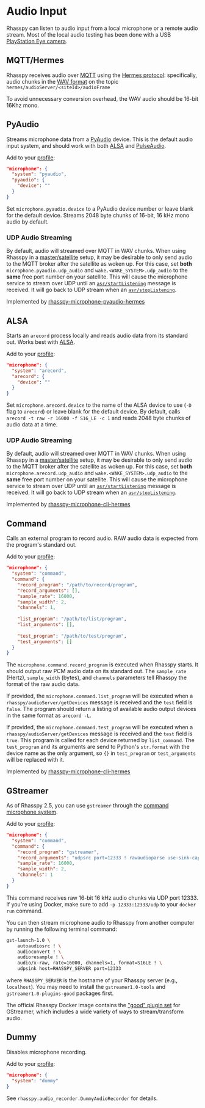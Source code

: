 # Audio Input

Rhasspy can listen to audio input from a local microphone or a remote audio
stream. Most of the local audio testing has been done with a USB [PlayStation
Eye camera](https://en.wikipedia.org/wiki/PlayStation_Eye).


## MQTT/Hermes

Rhasspy receives audio over [MQTT](https://mqtt.org) using the [Hermes protocol](https://docs.snips.ai/reference/hermes): specifically, audio chunks in the [WAV format](https://en.wikipedia.org/wiki/WAV) on the topic `hermes/audioServer/<siteId>/audioFrame`

To avoid unnecessary conversion overhead, the WAV audio should be 16-bit 16Khz mono.

## PyAudio

Streams microphone data from a [PyAudio](https://people.csail.mit.edu/hubert/pyaudio/) device.
This is the default audio input system, and should work with both [ALSA](https://www.alsa-project.org/main/index.php/Main_Page) and [PulseAudio](https://www.freedesktop.org/wiki/Software/PulseAudio/).

Add to your [profile](profiles.md):

```json
"microphone": {
  "system": "pyaudio",
  "pyaudio": {
    "device": ""
  }
}
```

Set `microphone.pyaudio.device` to a PyAudio device number or leave blank for the default device.
Streams 2048 byte chunks of 16-bit, 16 kHz mono audio by default.

### UDP Audio Streaming

By default, audio will streamed over MQTT in WAV chunks. When using Rhasspy in a [master/satellite](tutorials.md#server-with-satellites) setup, it may be desirable to only send audio to the MQTT broker after the satellite as woken up. For this case, set **both** `microphone.pyaudio.udp_audio` and `wake.<WAKE_SYSTEM>.udp_audio` to the **same** free port number on your satellite. This will cause the microphone service to stream over UDP until an [`asr/startListening`](reference.md#asr_startlistening) message is received. It will go back to UDP stream when an [`asr/stopListening`](reference.md#asr_stoplistening).

Implemented by [rhasspy-microphone-pyaudio-hermes](https://github.com/rhasspy/rhasspy-microphone-pyaudio-hermes)

## ALSA

Starts an `arecord` process locally and reads audio data from its standard out.
Works best with [ALSA](https://www.alsa-project.org/main/index.php/Main_Page).

Add to your [profile](profiles.md):

```json
"microphone": {
  "system": "arecord",
  "arecord": {
    "device": ""
  }
}
```

Set `microphone.arecord.device` to the name of the ALSA device to use (`-D` flag
to `arecord`) or leave blank for the default device.
By default, calls `arecord -t raw -r 16000 -f S16_LE -c 1` and reads 2048 byte chunks of audio data at a time.

### UDP Audio Streaming

By default, audio will streamed over MQTT in WAV chunks. When using Rhasspy in a [master/satellite](tutorials.md#server-with-satellites) setup, it may be desirable to only send audio to the MQTT broker after the satellite as woken up. For this case, set **both** `microphone.arecord.udp_audio` and `wake.<WAKE_SYSTEM>.udp_audio` to the **same** free port number on your satellite. This will cause the microphone service to stream over UDP until an [`asr/startListening`](reference.md#asr_startlistening) message is received. It will go back to UDP stream when an [`asr/stopListening`](reference.md#asr_stoplistening).

Implemented by [rhasspy-microphone-cli-hermes](https://github.com/rhasspy/rhasspy-microphone-cli-hermes)

## Command

Calls an external program to record audio. RAW audio data is expected from the program's standard out.

Add to your [profile](profiles.md):

```json
"microphone": {
  "system": "command",
  "command": {
    "record_program": "/path/to/record/program",
    "record_arguments": [],
    "sample_rate": 16000,
    "sample_width": 2,
    "channels": 1,
    
    "list_program": "/path/to/list/program",
    "list_arguments": [],
    
    "test_program": "/path/to/test/program",
    "test_arguments": []
  }
}
```

The `microphone.command.record_program` is executed when Rhasspy starts. It should output raw PCM audio data on its standard out. The `sample_rate` (Hertz), `sample_width` (bytes), and `channels` parameters tell Rhasspy the format of the raw audio data.

If provided, the `microphone.command.list_program` will be executed when a `rhasspy/audioServer/getDevices` message is received and the `test` field is `false`. The program should return a listing of available audio output devices in the same format as `arecord -L`.

If provided, the `microphone.command.test_program` will be executed when a `rhasspy/audioServer/getDevices` message is received and the `test` field is `true`. This program is called for each device returned by `list_command`. The `test_program` and its arguments are send to Python's `str.format` with the device name as the only argument, so `{}` in `test_program` or `test_arguments` will be replaced with it.

Implemented by [rhasspy-microphone-cli-hermes](https://github.com/rhasspy/rhasspy-microphone-cli-hermes)

## GStreamer

As of Rhasspy 2.5, you can use `gstreamer` through the [command microphone system](#command).

Add to your [profile](profiles.md):

```json
"microphone": {
  "system": "command",
  "command": {
    "record_program": "gstreamer",
    "record_arguments": "udpsrc port=12333 ! rawaudioparse use-sink-caps=false format=pcm pcm-format=s16le sample-rate=16000 num-channels=1 ! queue ! audioconvert ! audioresample ! filesink location=/dev/stdout",
    "sample_rate": 16000,
    "sample_width": 2,
    "channels": 1
  }
}
```

This command receives raw 16-bit 16 kHz audio chunks via UDP port 12333. If you're using Docker, make sure to add `-p 12333:12333/udp` to your `docker run` command. 

You can then stream microphone audio *to* Rhasspy from another computer by running the following terminal command:

```bash
gst-launch-1.0 \
    autoaudiosrc ! \
    audioconvert ! \
    audioresample ! \
    audio/x-raw, rate=16000, channels=1, format=S16LE ! \
    udpsink host=RHASSPY_SERVER port=12333
```

where `RHASSPY_SERVER` is the hostname of your Rhasspy server (e.g., `localhost`). You may need to install the `gstreamer1.0-tools` and `gstreamer1.0-plugins-good` packages first.

The official Rhasspy Docker image contains the ["good" plugin set](https://gstreamer.freedesktop.org/data/doc/gstreamer/head/gst-plugins-good-plugins/html/) for GStreamer, which includes a wide variety of ways to stream/transform audio.

## Dummy

Disables microphone recording.

Add to your [profile](profiles.md):

```json
"microphone": {
  "system": "dummy"
}
```

See `rhasspy.audio_recorder.DummyAudioRecorder` for details.
